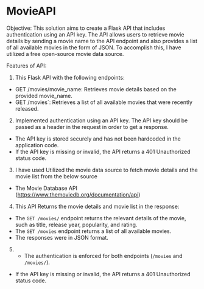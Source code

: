 # MovieAPI
Objective:
This solution aims to create a Flask API that includes authentication using
an API key. The API allows users to retrieve movie details by sending a movie name
to the API endpoint and also provides a list of all available movies in the form of JSON. To accomplish this, I have utilized a free open-source movie data source.

Features of API:
1. This Flask API with the following endpoints:
- GET /movies/movie_name: Retrieves movie details based on the provided movie_name.
- GET /movies`: Retrieves a list of all available movies that were recently released.
2. Implemented authentication using an API key. The API key should be passed as a
header in the request in order to get a response.
- The API key is stored securely and has not been hardcoded in the application code.
- If the API key is missing or invalid, the API returns a 401 Unauthorized status
code.
3. I have used Utilized the movie data source to fetch movie details and the movie list from the below source
- The Movie Database API (https://www.themoviedb.org/documentation/api)

4. This API Returns the movie details and movie list in the response:
- The `GET /movies/` endpoint  returns the relevant details of the movie, such
as title, release year, popularity, and rating.
- The `GET /movies` endpoint returns a list of all available movies.
- The responses were in JSON format.
5. - The authentication is enforced for both endpoints (`/movies` and `/movies/`).
- If the API key is missing or invalid, the API returns a 401 Unauthorized status
code.
